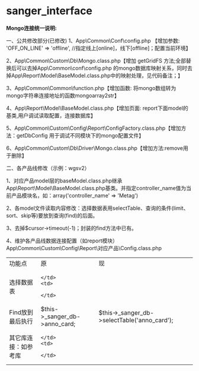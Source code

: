 # sanger_interface
<strong>Mongo连接统一说明:</strong>

一、公共修改部分(已修改)
1、App\Common\Conf\config.php 【增加参数:  'OFF_ON_LINE' => 'offline', //指定线上[online]，线下[offline]；配置当前环境】

2、App\Common\Custom\Db\Mongo.class.php【增加 getGridFS 方法;全部替换后可以去掉App\Common\conf\config.php 的mongo数据库映射关系，同时去掉App\Report\Model\BaseModel.class.php中的映射处理，见代码备注；】

3、App\Common\Common\function.php【增加函数: 将mongo数组转为mongo字符串连接地址的函数mongoarray2str】

4、App\Report\Model\BaseModel.class.php【增加页面: report下面model的基类,用户调试读取配置，连接数据库】

5、App\Common\Custom\Config\Report\ConfigFactory.class.php【增加方法：getDbConfig 用于调试不同模块下的mongo配置文件】

6、App\Common\Custom\Db\Driver\Mongo.class.php【增加方法:remove用于删除】

二、各产品线修改（示例：wgsv2）

1、对应产品model层的baseModel.class.php继承App\Report\Model\BaseModel.class.php基类。并指定controller_name值为当前产品模块名，如：array('controller_name' => 'Metag')

2、各model文件读取内容修改：选择数据表用selectTable、查询的条件(limit、sort、skip等)要放到查询(find)的后面。

3、去掉$cursor->timeout(-1)；封装的find方法中已有。

4、维护各产品线数据连接配置（如report模块）App\Common\Custom\Config\Report\对应产品\Config.class.php

<table>
<tr><td>功能点</td><td>原</td><td>现</td></tr>
<tr>
    <td>选择数据表</td>
    <td>

    </td>
    <td>

    </td>
</tr>
<tr>
    <td>Find放到最后执行</td>
    <td>
        $this->_sanger_db->anno_card;
    </td>
    <td>
        $this->_sanger_db->selectTable('anno_card');
    </td>
</tr>
<tr>
    <td>其它库连接：如参考库</td>
    <td>

    </td>
    <td>

    </td>
</tr>
</table>